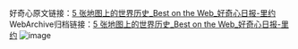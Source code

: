 好奇心原文链接：[5 张地图上的世界历史_Best on the Web_好奇心日报-里约](https://www.qdaily.com/articles/2962.html)
WebArchive归档链接：[5 张地图上的世界历史_Best on the Web_好奇心日报-里约](http://web.archive.org/web/20190623151732/https://www.qdaily.com/articles/2962.html)
![image](http://ww3.sinaimg.cn/large/007d5XDply1g3v6wewiwvj30u040o7ss)